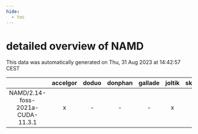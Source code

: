 ```yaml
---
hide:
  - toc
---
```


detailed overview of NAMD
=========================


This data was automatically generated on Thu, 31 Aug 2023 at 14:42:57 CEST  

| |accelgor|doduo|donphan|gallade|joltik|skitty|swalot|victini|
| :---: | :---: | :---: | :---: | :---: | :---: | :---: | :---: | :---: |
|NAMD/2.14-foss-2021a-CUDA-11.3.1|x|-|-|-|x|-|-|-|
